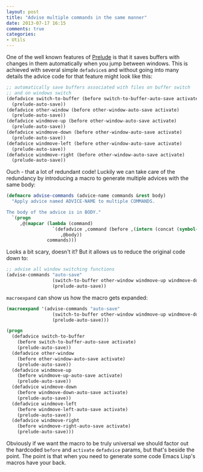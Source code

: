 ```yaml
---
layout: post
title: "Advise multiple commands in the same manner"
date: 2013-07-17 16:15
comments: true
categories:
- Utils
---
```


One of the well known features of
[Prelude](https://github.com/bbatsov/prelude) is that it saves buffers
with changes in them automatically when you jump between
windows. This is achieved with several simple `defadvice`s and without
going into many details the advice code for that feature might look like this:

``` cl
;; automatically save buffers associated with files on buffer switch
;; and on windows switch
(defadvice switch-to-buffer (before switch-to-buffer-auto-save activate)
  (prelude-auto-save))
(defadvice other-window (before other-window-auto-save activate)
  (prelude-auto-save))
(defadvice windmove-up (before other-window-auto-save activate)
  (prelude-auto-save))
(defadvice windmove-down (before other-window-auto-save activate)
  (prelude-auto-save))
(defadvice windmove-left (before other-window-auto-save activate)
  (prelude-auto-save))
(defadvice windmove-right (before other-window-auto-save activate)
  (prelude-auto-save))
```

Ouch - that a lot of redundant code! Luckily we can take care of the
redundancy by introducing a macro to generate multiple advices with
the same body:

``` cl
(defmacro advise-commands (advice-name commands &rest body)
  "Apply advice named ADVICE-NAME to multiple COMMANDS.

The body of the advice is in BODY."
  `(progn
     ,@(mapcar (lambda (command)
                 `(defadvice ,command (before ,(intern (concat (symbol-name command) "-" advice-name)) activate)
                    ,@body))
               commands)))
```

Looks a bit scary, doesn't it? But it allows us to reduce the original code down to:

``` cl
;; advise all window switching functions
(advise-commands "auto-save"
                 (switch-to-buffer other-window windmove-up windmove-down windmove-left windmove-right)
                 (prelude-auto-save))
```

`macroexpand` can show us how the macro gets expanded:

``` cl
(macroexpand '(advise-commands "auto-save"
                 (switch-to-buffer other-window windmove-up windmove-down windmove-left windmove-right)
                 (prelude-auto-save)))

(progn
  (defadvice switch-to-buffer
    (before switch-to-buffer-auto-save activate)
    (prelude-auto-save))
  (defadvice other-window
    (before other-window-auto-save activate)
    (prelude-auto-save))
  (defadvice windmove-up
    (before windmove-up-auto-save activate)
    (prelude-auto-save))
  (defadvice windmove-down
    (before windmove-down-auto-save activate)
    (prelude-auto-save))
  (defadvice windmove-left
    (before windmove-left-auto-save activate)
    (prelude-auto-save))
  (defadvice windmove-right
    (before windmove-right-auto-save activate)
    (prelude-auto-save)))
```

Obviously if we want the macro to be truly universal we should factor
out the hardcoded `before` and `activate` `defadvice` params, but
that's beside the point. The point is that when you need to generate
some code Emacs Lisp's macros have your back.
